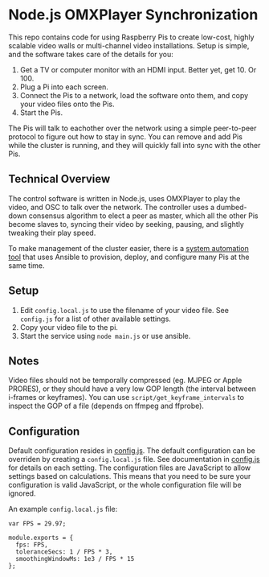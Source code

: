 Node.js OMXPlayer Synchronization
=================================

This repo contains code for using Raspberry Pis to create low-cost,
highly scalable video walls or multi-channel video installations. Setup
is simple, and the software takes care of the details for you:

1. Get a TV or computer monitor with an HDMI input. Better yet, get 10.
   Or 100.
2. Plug a Pi into each screen.
3. Connect the Pis to a network, load the software onto them, and copy
   your video files onto the Pis.
4. Start the Pis.

The Pis will talk to eachother over the network using a simple
peer-to-peer protocol to figure out how to stay in sync. You can remove
and add Pis while the cluster is running, and they will quickly fall
into sync with the other Pis.

Technical Overview
------------------

The control software is written in Node.js, uses OMXPlayer to play the
video, and OSC to talk over the network. The controller uses a
dumbed-down consensus algorithm to elect a peer as master, which all the
other Pis become slaves to, syncing their video by seeking, pausing, and
slightly tweaking their play speed.

To make management of the cluster easier, there is a [system automation
tool](https://github.com/heistes/node-omxplayer-sync-devops) that uses
Ansible to provision, deploy, and configure many Pis at the same time.

Setup
-----

1. Edit `config.local.js` to use the filename of your video file. See
   `config.js` for a list of other available settings.
2. Copy your video file to the pi.
3. Start the service using `node main.js` or use ansible.

Notes
-----

Video files should not be temporally compressed (eg. MJPEG or Apple
PRORES), or they should have a very low GOP length (the interval between
i-frames or keyframes). You can use `script/get_keyframe_intervals` to
inspect the GOP of a file (depends on ffmpeg and ffprobe).

Configuration
-------------

Default configuration resides in [config.js](config.js). The default
configuration can be overriden by creating a `config.local.js` file. See
documentation in [config.js](config.js) for details on each setting. The
configuration files are JavaScript to allow settings based on
calculations. This means that you need to be sure your configuration is
valid JavaScript, or the whole configuration file will be ignored.

An example `config.local.js` file:

    var FPS = 29.97;

    module.exports = {
      fps: FPS,
      toleranceSecs: 1 / FPS * 3,
      smoothingWindowMs: 1e3 / FPS * 15
    };
